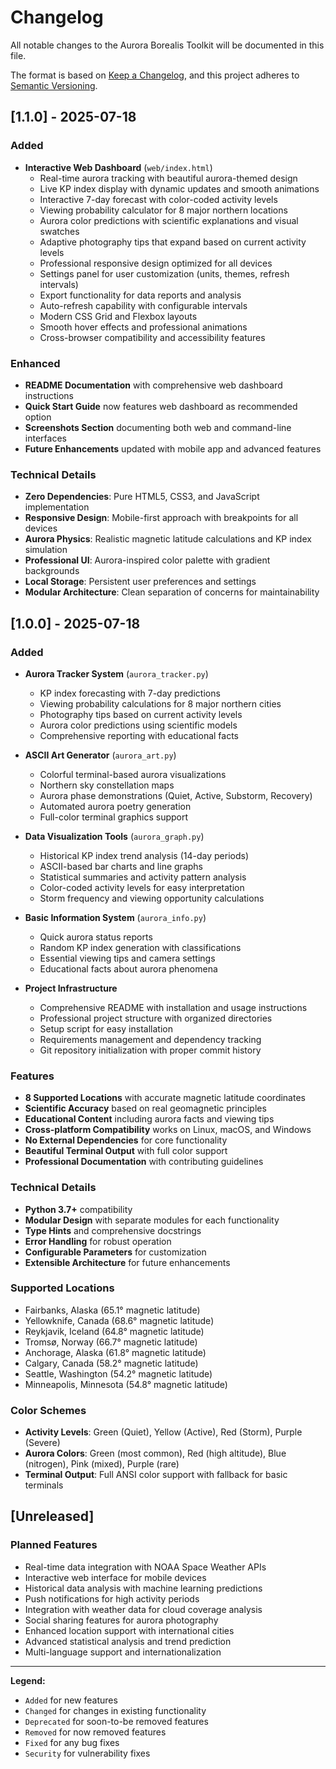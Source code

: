# Changelog

All notable changes to the Aurora Borealis Toolkit will be documented in this file.

The format is based on [Keep a Changelog](https://keepachangelog.com/en/1.0.0/),
and this project adheres to [Semantic Versioning](https://semver.org/spec/v2.0.0.html).

## [1.1.0] - 2025-07-18

### Added
- **Interactive Web Dashboard** (`web/index.html`)
  - Real-time aurora tracking with beautiful aurora-themed design
  - Live KP index display with dynamic updates and smooth animations
  - Interactive 7-day forecast with color-coded activity levels
  - Viewing probability calculator for 8 major northern locations
  - Aurora color predictions with scientific explanations and visual swatches
  - Adaptive photography tips that expand based on current activity levels
  - Professional responsive design optimized for all devices
  - Settings panel for user customization (units, themes, refresh intervals)
  - Export functionality for data reports and analysis
  - Auto-refresh capability with configurable intervals
  - Modern CSS Grid and Flexbox layouts
  - Smooth hover effects and professional animations
  - Cross-browser compatibility and accessibility features

### Enhanced
- **README Documentation** with comprehensive web dashboard instructions
- **Quick Start Guide** now features web dashboard as recommended option
- **Screenshots Section** documenting both web and command-line interfaces
- **Future Enhancements** updated with mobile app and advanced features

### Technical Details
- **Zero Dependencies**: Pure HTML5, CSS3, and JavaScript implementation
- **Responsive Design**: Mobile-first approach with breakpoints for all devices
- **Aurora Physics**: Realistic magnetic latitude calculations and KP index simulation
- **Professional UI**: Aurora-inspired color palette with gradient backgrounds
- **Local Storage**: Persistent user preferences and settings
- **Modular Architecture**: Clean separation of concerns for maintainability

## [1.0.0] - 2025-07-18

### Added
- **Aurora Tracker System** (`aurora_tracker.py`)
  - KP index forecasting with 7-day predictions
  - Viewing probability calculations for 8 major northern cities
  - Photography tips based on current activity levels
  - Aurora color predictions using scientific models
  - Comprehensive reporting with educational facts

- **ASCII Art Generator** (`aurora_art.py`)
  - Colorful terminal-based aurora visualizations
  - Northern sky constellation maps
  - Aurora phase demonstrations (Quiet, Active, Substorm, Recovery)
  - Automated aurora poetry generation
  - Full-color terminal graphics support

- **Data Visualization Tools** (`aurora_graph.py`)
  - Historical KP index trend analysis (14-day periods)
  - ASCII-based bar charts and line graphs
  - Statistical summaries and activity pattern analysis
  - Color-coded activity levels for easy interpretation
  - Storm frequency and viewing opportunity calculations

- **Basic Information System** (`aurora_info.py`)
  - Quick aurora status reports
  - Random KP index generation with classifications
  - Essential viewing tips and camera settings
  - Educational facts about aurora phenomena

- **Project Infrastructure**
  - Comprehensive README with installation and usage instructions
  - Professional project structure with organized directories
  - Setup script for easy installation
  - Requirements management and dependency tracking
  - Git repository initialization with proper commit history

### Features
- **8 Supported Locations** with accurate magnetic latitude coordinates
- **Scientific Accuracy** based on real geomagnetic principles
- **Educational Content** including aurora facts and viewing tips
- **Cross-platform Compatibility** works on Linux, macOS, and Windows
- **No External Dependencies** for core functionality
- **Beautiful Terminal Output** with full color support
- **Professional Documentation** with contributing guidelines

### Technical Details
- **Python 3.7+** compatibility
- **Modular Design** with separate modules for each functionality
- **Type Hints** and comprehensive docstrings
- **Error Handling** for robust operation
- **Configurable Parameters** for customization
- **Extensible Architecture** for future enhancements

### Supported Locations
- Fairbanks, Alaska (65.1° magnetic latitude)
- Yellowknife, Canada (68.6° magnetic latitude)
- Reykjavik, Iceland (64.8° magnetic latitude)
- Tromsø, Norway (66.7° magnetic latitude)
- Anchorage, Alaska (61.8° magnetic latitude)
- Calgary, Canada (58.2° magnetic latitude)
- Seattle, Washington (54.2° magnetic latitude)
- Minneapolis, Minnesota (54.8° magnetic latitude)

### Color Schemes
- **Activity Levels**: Green (Quiet), Yellow (Active), Red (Storm), Purple (Severe)
- **Aurora Colors**: Green (most common), Red (high altitude), Blue (nitrogen), Pink (mixed), Purple (rare)
- **Terminal Output**: Full ANSI color support with fallback for basic terminals

## [Unreleased]

### Planned Features
- Real-time data integration with NOAA Space Weather APIs
- Interactive web interface for mobile devices
- Historical data analysis with machine learning predictions
- Push notifications for high activity periods
- Integration with weather data for cloud coverage analysis
- Social sharing features for aurora photography
- Enhanced location support with international cities
- Advanced statistical analysis and trend prediction
- Multi-language support and internationalization

---

**Legend:**
- `Added` for new features
- `Changed` for changes in existing functionality
- `Deprecated` for soon-to-be removed features
- `Removed` for now removed features
- `Fixed` for any bug fixes
- `Security` for vulnerability fixes